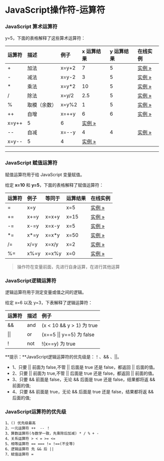 # JavaScript操作符-运算符

### JavaScript 算术运算符

y=5，下面的表格解释了这些算术运算符：



| 运算符 | 描述         | 例子  | x 运算结果                                                   | y 运算结果 | 在线实例                                                     |
| :----- | :----------- | :---- | :----------------------------------------------------------- | :--------- | :----------------------------------------------------------- |
| +      | 加法         | x=y+2 | 7                                                            | 5          | [实例 »](https://www.runoob.com/try/try.php?filename=tryjs_oper_add) |
| -      | 减法         | x=y-2 | 3                                                            | 5          | [实例 »](https://www.runoob.com/try/try.php?filename=tryjs_oper_sub) |
| *      | 乘法         | x=y*2 | 10                                                           | 5          | [实例 »](https://www.runoob.com/try/try.php?filename=tryjs_oper_mult) |
| /      | 除法         | x=y/2 | 2.5                                                          | 5          | [实例 »](https://www.runoob.com/try/try.php?filename=tryjs_oper_div) |
| %      | 取模（余数） | x=y%2 | 1                                                            | 5          | [实例 »](https://www.runoob.com/try/try.php?filename=tryjs_oper_mod) |
| ++     | 自增         | x=++y | 6                                                            | 6          | [实例 »](https://www.runoob.com/try/try.php?filename=tryjs_oper_incr) |
| x=y++  | 5            | 6     | [实例 »](https://www.runoob.com/try/try.php?filename=tryjs_oper_incr2) |            |                                                              |
| --     | 自减         | x=--y | 4                                                            | 4          | [实例 »](https://www.runoob.com/try/try.php?filename=tryjs_oper_decr) |
| x=y--  | 5            | 4     | [实例 »](https://www.runoob.com/try/try.php?filename=tryjs_oper_decr2) |            |                                                              |



------

### JavaScript 赋值运算符

赋值运算符用于给 JavaScript 变量赋值。

给定 **x=10** 和 **y=5**，下面的表格解释了赋值运算符：

| 运算符 | 例子 | 等同于 | 运算结果 | 在线实例                                                     |
| :----- | :--- | :----- | :------- | :----------------------------------------------------------- |
| =      | x=y  |        | x=5      | [实例 »](https://www.runoob.com/try/try.php?filename=tryjs_oper_equal) |
| +=     | x+=y | x=x+y  | x=15     | [实例 »](https://www.runoob.com/try/try.php?filename=tryjs_oper_plusequal) |
| -=     | x-=y | x=x-y  | x=5      | [实例 »](https://www.runoob.com/try/try.php?filename=tryjs_oper_minequal) |
| *=     | x*=y | x=x*y  | x=50     | [实例 »](https://www.runoob.com/try/try.php?filename=tryjs_oper_multequal) |
| /=     | x/=y | x=x/y  | x=2      | [实例 »](https://www.runoob.com/try/try.php?filename=tryjs_oper_divequal) |
| %=     | x%=y | x=x%y  | x=0      | [实例 »](https://www.runoob.com/try/try.php?filename=tryjs_oper_modequal) |

>  操作符在变量前面，先进行自身运算，在进行其他运算

### JavaScript逻辑运算符

逻辑运算符用于测定变量或值之间的逻辑。

给定 x=6 以及 y=3，下表解释了逻辑运算符：

| 运算符 | 描述 | 例子                      |
| :----- | :--- | :------------------------ |
| &&     | and  | (x < 10 && y > 1) 为 true |
| \|\|   | or   | (x==5 \|\| y==5) 为 false |
| !      | not  | !(x==y) 为 true           |

**提示：**JavaScript逻辑运算符的优先级是：！、&& 、||。

- 1、只要 || 前面为 false,不管 || 后面是 true 还是 false，都返回 || 后面的值。
- 2、只要 || 前面为 true,不管 || 后面是 true 还是 false，都返回 || 前面的值。
- 3、只要 && 前面是 false，无论 && 后面是 true 还是 false，结果都将返 && 前面的值;
- 4、只要 && 前面是 true，无论 && 后面是 true 还是 false，结果都将返 && 后面的值;

### JavaScript运算符的优先级

```
1、() 优先级最高
2、一元运算符 ++  -- ！
3、算数运算符(与数学一致，先乘除后加减) * / % + -
4、关系运算符 > < = >= <= 
5、相等运算符 == === != !==(不全等)
6、逻辑运算符 先 && 后 ||
7、赋值运算符 =
```

